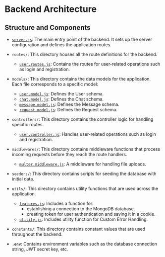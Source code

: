 # Backend Architecture

## Structure and Components

- [`server.js`](./server.js): The main entry point of the backend. It sets up the server configuration and defines the application routes.

- `routes/`: This directory houses all the route definitions for the backend.
  - [`user.routes.js`](./routes/user.routes.js): Contains the routes for user-related operations such as login and registration.

- `models/`: This directory contains the data models for the application. Each file corresponds to a specific model:
  - [`user.model.js`](./models/user.model.js): Defines the User schema.
  - [`chat.model.js`](./models/chat.model.js): Defines the Chat schema.
  - [`message.model.js`](./models/message.model.js): Defines the Message schema.
  - [`request.model.js`](./models/request.model.js): Defines the Request schema.

- `controllers/`: This directory contains the controller logic for handling specific routes. 
  - [`user.controller.js`](./controllers/user.controller.js): Handles user-related operations such as login and registration.

- `middlewares/`: This directory contains middleware functions that process incoming requests before they reach the route handlers.
  - [`multer.middleware.js`](./middlewares/multer.middleware.js): A middleware for handling file uploads.

- `seeders/`: This directory contains scripts for seeding the database with initial data.

- `utils/`: This directory contains utility functions that are used across the application. 
  - [`features.js`](./utils/features.js): Includes a function for: 
    - establishing a connection to the MongoDB database.
    - creating token for user authentication and saving it in a cookie.
  - [`utility.js`](./utils/utility.js): Includes utility function for Custom Error Handling.

- `constants/`: This directory contains constant values that are used throughout the backend.

- **`.env`**: Contains environment variables such as the database connection string, JWT secret key, etc.